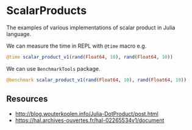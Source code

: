 # ScalarProducts

The examples of various implementations of scalar product in Julia language.

We can measure the time in REPL with `@time` macro e.g.

```julia
@time scalar_product_v1(rand(Float64, 10), rand(Float64, 10))
```

We can use `BenchmarkTools` package.

```julia
@benchmark scalar_product_v1(rand(Float64, 10), rand(Float64, 10))
```

## Resources

- http://blog.wouterkoolen.info/Julia-DotProduct/post.html
- https://hal.archives-ouvertes.fr/hal-02265534v1/document